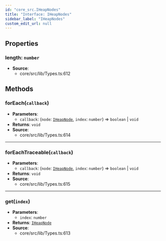 ```yaml
---
id: "core_src.IHeapNodes"
title: "Interface: IHeapNodes"
sidebar_label: "IHeapNodes"
custom_edit_url: null
---
```


## Properties

### <a id="length" name="length"></a> **length**: `number`

 * **Source**:
    * core/src/lib/Types.ts:612

## Methods

### <a id="foreach"></a>**forEach**(`callback`)

 * **Parameters**:
    * `callback`: (`node`: [`IHeapNode`](core_src.IHeapNode.md), `index`: `number`) => `boolean` \| `void`
 * **Returns**: `void`
 * **Source**:
    * core/src/lib/Types.ts:614

___

### <a id="foreachtraceable"></a>**forEachTraceable**(`callback`)

 * **Parameters**:
    * `callback`: (`node`: [`IHeapNode`](core_src.IHeapNode.md), `index`: `number`) => `boolean` \| `void`
 * **Returns**: `void`
 * **Source**:
    * core/src/lib/Types.ts:615

___

### <a id="get"></a>**get**(`index`)

 * **Parameters**:
    * `index`: `number`
 * **Returns**: [`IHeapNode`](core_src.IHeapNode.md)
 * **Source**:
    * core/src/lib/Types.ts:613
